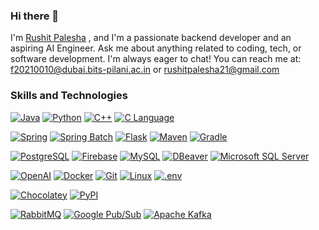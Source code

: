 ### Hi there 👋

I'm [Rushit Palesha](https://www.linkedin.com/in/rushit-palesha/) , and I'm a passionate backend developer and an aspiring AI Engineer.
Ask me about anything related to coding, tech, or software development. I'm always eager to chat!
You can reach me at: f20210010@dubai.bits-pilani.ac.in or rushitpalesha21@gmail.com

### Skills and Technologies
[![Java](https://img.shields.io/badge/-Java-007396?style=for-the-badge&logo=java&logoColor=white)](https://www.oracle.com/java/)
[![Python](https://img.shields.io/badge/-Python-3776AB?style=for-the-badge&logo=python&logoColor=white)](https://www.python.org)
[![C++](https://img.shields.io/badge/-C++-00599C?style=for-the-badge&logo=cplusplus&logoColor=white)](https://isocpp.org/)
[![C Language](https://img.shields.io/badge/-C%20Language-A8B9CC?style=for-the-badge&logo=c&logoColor=white)](https://en.wikipedia.org/wiki/C_(programming_language))

[![Spring](https://img.shields.io/badge/-Spring-6DB33F?style=for-the-badge&logo=spring&logoColor=white)](https://spring.io/)
[![Spring Batch](https://img.shields.io/badge/-Spring%20Batch-00A98F?style=for-the-badge&logo=spring&logoColor=white)](https://spring.io/projects/spring-batch)
[![Flask](https://img.shields.io/badge/-Flask-000000?style=for-the-badge&logo=flask&logoColor=white)](https://flask.palletsprojects.com/en/2.1.x/)
[![Maven](https://img.shields.io/badge/-Maven-C71A36?style=for-the-badge&logo=apache-maven&logoColor=white)](https://maven.apache.org/)
[![Gradle](https://img.shields.io/badge/-Gradle-02303A?style=for-the-badge&logo=gradle&logoColor=white)](https://gradle.org/)



[![PostgreSQL](https://img.shields.io/badge/-PostgreSQL-336791?style=for-the-badge&logo=postgresql&logoColor=white)](https://www.postgresql.org/)
[![Firebase](https://img.shields.io/badge/-Firebase-FFCA28?style=for-the-badge&logo=firebase&logoColor=white)](https://firebase.google.com/)
[![MySQL](https://img.shields.io/badge/-MySQL-4479A1?style=for-the-badge&logo=mysql&logoColor=white)](https://www.mysql.com/)
[![DBeaver](https://img.shields.io/badge/-DBeaver-007acc?style=for-the-badge&logo=dbeaver&logoColor=white)](https://dbeaver.io/)
[![Microsoft SQL Server](https://img.shields.io/badge/-Microsoft%20SQL%20Server-CC2927?style=for-the-badge&logo=microsoft-sql-server&logoColor=white)](https://www.microsoft.com/en-us/sql-server)


[![OpenAI](https://img.shields.io/badge/-OpenAI-00C1D4?style=for-the-badge&logo=openai&logoColor=white)](https://openai.com/)
[![Docker](https://img.shields.io/badge/-Docker-2496ED?style=for-the-badge&logo=docker&logoColor=white)](https://www.docker.com/)
[![Git](https://img.shields.io/badge/-Git-F05032?style=for-the-badge&logo=git&logoColor=white)](https://git-scm.com/)
[![Linux](https://img.shields.io/badge/-Linux-FCC624?style=for-the-badge&logo=linux&logoColor=black)](https://www.linux.org/)
[![.env](https://img.shields.io/badge/-.env-DB7093?style=for-the-badge)](https://en.wikipedia.org/wiki/Dotenv)

[![Chocolatey](https://img.shields.io/badge/-Chocolatey-80B5E3?style=for-the-badge&logo=chocolatey&logoColor=white)](https://chocolatey.org/)
[![PyPI](https://img.shields.io/badge/-PyPI-3775A9?style=for-the-badge&logo=python&logoColor=white)](https://pypi.org/)

[![RabbitMQ](https://img.shields.io/badge/-RabbitMQ-FF6600?style=for-the-badge&logo=rabbitmq&logoColor=white)](https://www.rabbitmq.com/)
[![Google Pub/Sub](https://img.shields.io/badge/-Google%20Pub%2FSub-4285F4?style=for-the-badge&logo=google&logoColor=white)](https://cloud.google.com/pubsub)
[![Apache Kafka](https://img.shields.io/badge/-Apache%20Kafka-231F20?style=for-the-badge&logo=apache-kafka&logoColor=white)](https://kafka.apache.org/)






